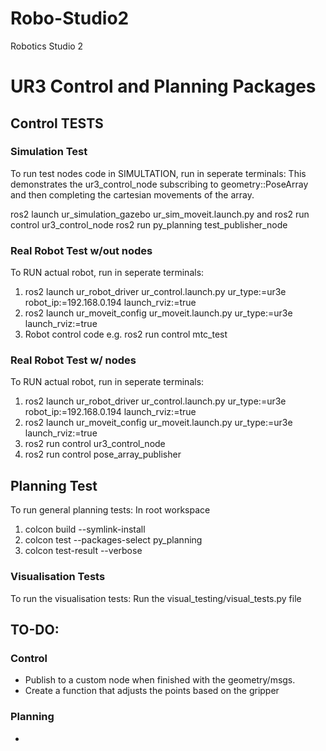 # Robo-Studio2
Robotics Studio 2


# UR3 Control and Planning Packages 

## Control TESTS
### Simulation Test
To run test nodes code in SIMULTATION, run in seperate terminals:
This demonstrates the ur3_control_node subscribing to geometry::PoseArray
and then completing the cartesian movements of the array.

ros2 launch ur_simulation_gazebo ur_sim_moveit.launch.py
and 
ros2 run control ur3_control_node
ros2 run py_planning test_publisher_node


### Real Robot Test w/out nodes
To RUN actual robot, run in seperate terminals:
1. ros2 launch ur_robot_driver ur_control.launch.py ur_type:=ur3e robot_ip:=192.168.0.194 launch_rviz:=true
2. ros2 launch ur_moveit_config ur_moveit.launch.py ur_type:=ur3e launch_rviz:=true
3. Robot control code e.g. ros2 run control mtc_test

### Real Robot Test w/ nodes
To RUN actual robot, run in seperate terminals:
1. ros2 launch ur_robot_driver ur_control.launch.py ur_type:=ur3e robot_ip:=192.168.0.194 launch_rviz:=true
2. ros2 launch ur_moveit_config ur_moveit.launch.py ur_type:=ur3e launch_rviz:=true
3. ros2 run control ur3_control_node
4. ros2 run control pose_array_publisher

## Planning Test
To run general planning tests:
In root workspace
1. colcon build --symlink-install
2. colcon test --packages-select py_planning
3. colcon test-result --verbose

### Visualisation Tests
To run the visualisation tests:
Run the visual_testing/visual_tests.py file


## TO-DO:
### Control
* Publish to a custom node when finished with the geometry/msgs.
* Create a function that adjusts the points based on the gripper

### Planning
* 